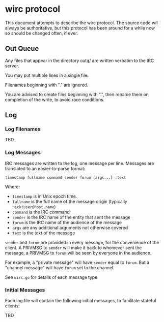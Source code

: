 wirc protocol
===========

This document attempts to describe the wirc protocol.
The source code will always be authoritative,
but this protocol has been around for a while now so should be changed often, if ever.


Out Queue
---------


Any files that appear in the directory outq/ are written verbatim to the IRC server.

You may put multiple lines in a single file.

Filenames beginning with "." are ignored.

You are advised to create files beginning with ".",
then rename them on completion of the write,
to avoid race conditions.


Log
---

### Log Filenames

TBD


### Log Messages

IRC messages are written to the log, one message per line.
Messages are translated to an easier-to-parse format:

	timestamp fullname command sender forum [args...] :text
	
Where:

* `timestamp` is in Unix epoch time.
* `fullname` is the full name of the message origin (typically `nick!user@host.name`)
* `command` is the IRC command
* `sender` is the IRC name of the entity that sent the message
* `forum` is the IRC name of the audience of the message
* `args` are any additional arguments not otherwise covered
* `text` is the text of the message

`sender` and `forum` are provided in every message, for the convenience of the client.
A PRIVMSG to `sender` will make it back to whomever sent the message,
a PRIVMSG to `forum` will be seen by everyone in the audience.

For example, a "private message" will have `sender` equal to `forum`.
But a "channel message" will have `forum` set to the channel.

See `wirc.go` for details of each message type.


### Initial Messages

Each log file will contain the following initial messages,
to facilitate stateful clients:

TBD
